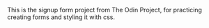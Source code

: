 This is the signup form project from The Odin Project, for practicing creating forms and styling it with css.